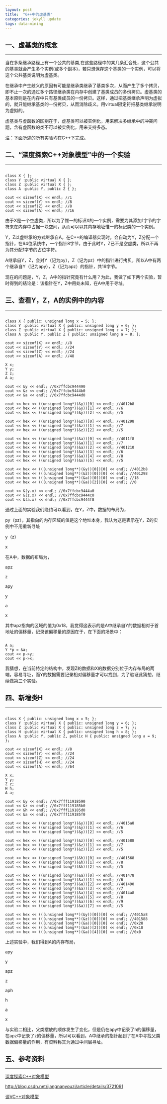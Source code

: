 ```yaml
---
layout: post
title:  "G++中的虚基类"
categories: jekyll update
tags: data-mining
---
```

## 一、虚基类的概念
*****

当在多条继承路径上有一个公共的基类,在这些路径中的某几条汇合处，这个公共的基类就会产生多个实例(或多个副本)，若只想保存这个基类的一个实例，可以将这个公共基类说明为虚基类。

在继承中产生歧义的原因有可能是继承类继承了基类多次，从而产生了多个拷贝，即不止一次的通过多个路径继承类在内存中创建了基类成员的多份拷贝。虚基类的基本原则是在内存中只有基类成员的一份拷贝。这样，通过把基类继承声明为虚拟的，就只能继承基类的一份拷贝，从而消除歧义。用virtual限定符把基类继承说明为虚拟的。

虚基类与虚函数的区别在于，虚基类可以被实例化，用来解决多继承中的冲突问题，含有虚函数的类不可以被实例化，用来支持多态。

注：下面所述的所有实验均在G++下完成。

## 二、“深度探索C++对象模型”中的一个实验
*****

<pre><code>
class X { };
class Y :public virtual X { };
class Z :public virtual X { };
class A :public Y, public Z { };

cout << sizeof(X) << endl; //1
cout << sizeof(Y) << endl; //8
cout << sizeof(Z) << endl; //8
cout << sizeof(A) << endl; //16
</code></pre>

由于X是一个空虚类，所以为了惟一的标识X的一个实例，需要为其添加1字节的字符来在内存中占据一块空间，从而可以以其内存地址惟一的标记类的一个实例。

Y，Z以虚继承的方式继承自A，在C++的编译器实现时，会自动为Y，Z分配一个指针，在64位系统中，一个指针8字节，由于此时Y，Z已不是空虚类，所以不再为其分配1字节的占位字符。

A继承自Y，Z，会对Y（记为py），Z（记为pz）中的指针进行拷贝，所以A中有两个继承自Y（记为apy），Z（记为apz）的指针，共16字节。

现在的问题是，Y，Z，A中的指针究竟有什么用？为此，我做了如下两个实验，暂时得到的结论是：该指针在Y，Z中用处未知，在A中用于寻址。

## 三、查看Y，Z，A的实例中的内容
*****

<pre><code>
class X { public: unsigned long x = 5; };
class Y :public virtual X { public: unsigned long y = 6; };
class Z :public virtual X { public: unsigned long z = 7; };
class A :public Y, public Z { public: unsigned long a = 8; };

cout << sizeof(X) << endl; //8
cout << sizeof(Y) << endl; //24
cout << sizeof(Z) << endl; //24
cout << sizeof(A) << endl; //48

X x;
Y y;
Z z;
A a;
	
cout << &y << endl; //0x7ffcbc944490
cout << &z << endl; //0x7ffcbc9444b0
cout << &a << endl; //0x7ffcbc9444d0

cout << hex << ((unsigned long*)(&y))[0] << endl; //4012b8
cout << hex << ((unsigned long*)(&y))[1] << endl; //6
cout << hex << ((unsigned long*)(&y))[2] << endl; //5

cout << hex << ((unsigned long*)(&z))[0] << endl; //401298
cout << hex << ((unsigned long*)(&z))[1] << endl; //7
cout << hex << ((unsigned long*)(&z))[2] << endl; //5

cout << hex << ((unsigned long*)(&a))[0] << endl; //4011f8
cout << hex << ((unsigned long*)(&a))[1] << endl; //7
cout << hex << ((unsigned long*)(&a))[2] << endl; //401210
cout << hex << ((unsigned long*)(&a))[3] << endl; //6
cout << hex << ((unsigned long*)(&a))[4] << endl; //8
cout << hex << ((unsigned long*)(&a))[5] << endl; //5

cout << hex << (((unsigned long**)(&y))[0])[0] << endl; //4012b8
cout << hex << (((unsigned long**)(&z))[0])[0] << endl;	//401298
cout << hex << (((unsigned long**)(&a))[0])[0] << endl; //18
cout << hex << (((unsigned long**)(&a))[2])[0] << endl; //0

cout << &(y.x) << endl; //0x7ffcbc9444a0
cout << &(z.x) << endl; //0x7ffcbc9444c0
cout << &(a.x) << endl; //0x7ffcbc9444f8
</code></pre>

通过上面的实验我们隐约可以看到，在Y，Z中，数据的布局为，

py（pz），其指向的内存区域的值是这个地址本身，我认为这是表示在Y，Z的实例中不用重新寻址

y（z）

x

在A中，数据的布局为，

apz

z

apy

y

a

x

其中apz指向的区域的值为0x18，我觉得这表示的是A中继承自Y的数据相对于首地址的偏移量，记录该偏移量的原因在于，在下面的场景中：

<pre><code>
A a;
Y *p = &a;
cout << p->y;
cout << p->x;
</code></pre>

我猜想，在当前特定的结构中，发现Z的数据和X的数据分别位于内存布局的两端，容易寻址，而Y的数据需要记录相对偏移量才可以找到，为了验证此猜想，继续做第三个实验。

## 四、新增类H
*****

<pre><code>
class X { public: unsigned long x = 5; };
class Y :public virtual X { public: unsigned long y = 6; };
class Z :public virtual X { public: unsigned long z = 7; };
class H :public virtual X { public: unsigned long h = 8; };
class A :public Y, public Z, public H { public: unsigned long a = 9; };

cout << sizeof(X) << endl; //8
cout << sizeof(Y) << endl; //24
cout << sizeof(Z) << endl; //24
cout << sizeof(H) << endl; //24
cout << sizeof(A) << endl; //64

X x;
Y y;
Z z;
H h;
A a;
	
cout << &y << endl; //0x7fff11918590
cout << &z << endl; //0x7fff119185b0
cout << &h << endl; //0x7fff119185d0
cout << &a << endl; //0x7fff119185f0

cout << hex << ((unsigned long*)(&y))[0] << endl; //4015a8
cout << hex << ((unsigned long*)(&y))[1] << endl; //6
cout << hex << ((unsigned long*)(&y))[2] << endl; //5

cout << hex << ((unsigned long*)(&z))[0] << endl; //401588
cout << hex << ((unsigned long*)(&z))[1] << endl; //7
cout << hex << ((unsigned long*)(&z))[2] << endl; //5

cout << hex << ((unsigned long*)(&h))[0] << endl; //401568
cout << hex << ((unsigned long*)(&h))[1] << endl; //8
cout << hex << ((unsigned long*)(&h))[2] << endl; //5

cout << hex << ((unsigned long*)(&a))[0] << endl; //401478
cout << hex << ((unsigned long*)(&a))[1] << endl; //6
cout << hex << ((unsigned long*)(&a))[2] << endl; //401490
cout << hex << ((unsigned long*)(&a))[3] << endl; //7
cout << hex << ((unsigned long*)(&a))[4] << endl; //4014a8
cout << hex << ((unsigned long*)(&a))[5] << endl; //8
cout << hex << ((unsigned long*)(&a))[6] << endl; //9
cout << hex << ((unsigned long*)(&a))[7] << endl; //5

cout << hex << (((unsigned long**)(&y))[0])[0] << endl; //4015a8
cout << hex << (((unsigned long**)(&z))[0])[0] << endl; //401588
cout << hex << (((unsigned long**)(&a))[0])[0] << endl; //0x28
cout << hex << (((unsigned long**)(&a))[2])[0] << endl; //0x18
cout << hex << (((unsigned long**)(&a))[4])[0] << endl; //0x0
</code></pre>

上述实验中，我们得到A的内存布局，

apy

y

apz

z

aph

h

a

x

与实验二相比，父类摆放的顺序发生了变化，但是仍在apy中记录了h的偏移量，在apz中记录了z的偏移量，所以可以看到，A中继承的指针起到了在A中寻找父类数据偏移量的作用，有资料称其为通过中间层寻址。

## 五、参考资料
*****

[深度探索C++对象模型](https://book.douban.com/subject/1091086/)

<http://blog.csdn.net/jiangnanyouzi/article/details/3721091>

[谈VC++对象模型](http://www.cnblogs.com/heyonggang/p/3333054.html)






